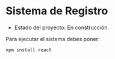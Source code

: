<h1>Sistema de Registro</h1>

- Estado del proyecto: En construcción.

Para ejecutar el sistema debes poner:

```npm install react ```
